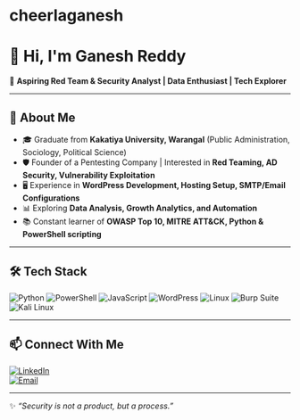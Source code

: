 # cheerlaganesh
# 👋 Hi, I'm Ganesh Reddy  

🎯 **Aspiring Red Team & Security Analyst | Data Enthusiast | Tech Explorer**

---

## 🚀 About Me
- 🎓 Graduate from **Kakatiya University, Warangal** (Public Administration, Sociology, Political Science)  
- 🛡️ Founder of a Pentesting Company | Interested in **Red Teaming, AD Security, Vulnerability Exploitation**  
- 🖥️ Experience in **WordPress Development, Hosting Setup, SMTP/Email Configurations**  
- 📊 Exploring **Data Analysis, Growth Analytics, and Automation**  
- 📚 Constant learner of **OWASP Top 10, MITRE ATT&CK, Python & PowerShell scripting**  

---

## 🛠️ Tech Stack
![Python](https://img.shields.io/badge/-Python-3776AB?logo=python&logoColor=white&style=flat)
![PowerShell](https://img.shields.io/badge/-PowerShell-5391FE?logo=powershell&logoColor=white&style=flat)
![JavaScript](https://img.shields.io/badge/-JavaScript-F7DF1E?logo=javascript&logoColor=black&style=flat)
![WordPress](https://img.shields.io/badge/-WordPress-21759B?logo=wordpress&logoColor=white&style=flat)
![Linux](https://img.shields.io/badge/-Linux-FCC624?logo=linux&logoColor=black&style=flat)
![Burp Suite](https://img.shields.io/badge/-Burp%20Suite-FF6633?logo=burpsuite&logoColor=white&style=flat)
![Kali Linux](https://img.shields.io/badge/-Kali%20Linux-268BEE?logo=kalilinux&logoColor=white&style=flat)

---


## 📫 Connect With Me
[![LinkedIn](https://img.shields.io/badge/-LinkedIn-blue?logo=linkedin&logoColor=white)](https://www.linkedin.com/in/ganesh-cheerla-reddy)  
[![Email](https://img.shields.io/badge/-Email-D14836?logo=gmail&logoColor=white)](mailto:cheerlaganesh01@gmail.com)  

---

✨ *“Security is not a product, but a process.”*  
